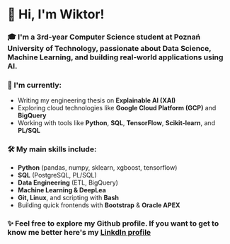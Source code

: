 # 👋 Hi, I'm Wiktor!

### 🎓 I'm a 3rd-year Computer Science student at Poznań University of Technology, passionate about **Data Science**, **Machine Learning**, and building real-world applications using AI.

### 🚀 I'm currently:
- Writing my engineering thesis on **Explainable AI (XAI)** 
- Exploring cloud technologies like **Google Cloud Platform (GCP)** and **BigQuery**
- Working with tools like **Python**, **SQL**, **TensorFlow**, **Scikit-learn**, and **PL/SQL**

### 🛠 My main skills include:
- **Python** (pandas, numpy, sklearn, xgboost, tensorflow)
- **SQL** (PostgreSQL, PL/SQL)
- **Data Engineering** (ETL, BigQuery)
- **Machine Learning & DeepLea**
- **Git, Linux**, and scripting with **Bash**
- Building quick frontends with **Bootstrap** & **Oracle APEX**

<!--
**veektorf1/veektorf1** is a ✨ _special_ ✨ repository because its `README.md` (this file) appears on your GitHub profile.

Here are some ideas to get you started:

- 🔭 I’m currently working on ...
- 🌱 I’m currently learning ...
- 👯 I’m looking to collaborate on ...
- 🤔 I’m looking for help with ...
- 💬 Ask me about ...
- 📫 How to reach me: ...
- 😄 Pronouns: ...
- ⚡ Fun fact: ...
-->
### ✨ Feel free to explore my Github profile. If you want to get to know me better here's my [LinkdIn profile](https://www.linkedin.com/in/wiktor-makowski/)
